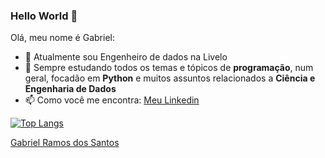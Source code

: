 ### Hello World 👋

Olá, meu nome é Gabriel:

- 🔭 Atualmente sou Engenheiro de dados na Livelo
- 🌱 Sempre estudando todos os temas e tópicos de **programação**, num geral, focadão em **Python** e muitos assuntos relacionados a **Ciência e Engenharia de Dados**
- 📫 Como você me encontra: [Meu Linkedin](https://www.linkedin.com/in/gabriel-ramosdossantos)
      

[![Top Langs](https://github-readme-stats.vercel.app/api/top-langs/?username=Gabriel-Rds&langs_count=10)](https://github.com/anuraghazra/github-readme-stats)

<div class="badge-base LI-profile-badge" data-locale="pt_BR" data-size="large" data-theme="dark" data-type="HORIZONTAL" data-vanity="gabriel-ramosdossantos" data-version="v1"><a class="badge-base__link LI-simple-link" href="https://br.linkedin.com/in/gabriel-ramosdossantos?trk=profile-badge">Gabriel Ramos dos Santos</a></div>
